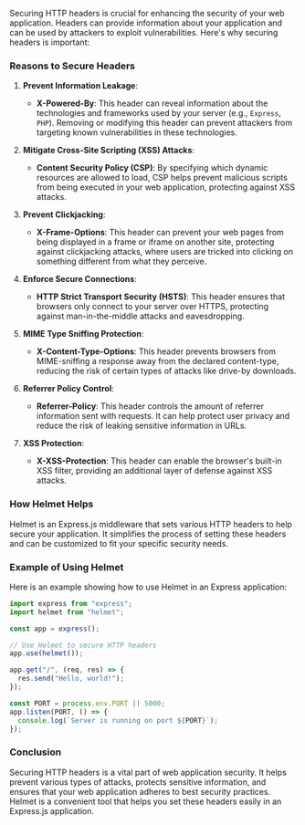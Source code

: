 Securing HTTP headers is crucial for enhancing the security of your web application. Headers can provide information about your application and can be used by attackers to exploit vulnerabilities. Here's why securing headers is important:

### Reasons to Secure Headers

1. **Prevent Information Leakage**:

   - **X-Powered-By**: This header can reveal information about the technologies and frameworks used by your server (e.g., `Express`, `PHP`). Removing or modifying this header can prevent attackers from targeting known vulnerabilities in these technologies.

2. **Mitigate Cross-Site Scripting (XSS) Attacks**:

   - **Content Security Policy (CSP)**: By specifying which dynamic resources are allowed to load, CSP helps prevent malicious scripts from being executed in your web application, protecting against XSS attacks.

3. **Prevent Clickjacking**:

   - **X-Frame-Options**: This header can prevent your web pages from being displayed in a frame or iframe on another site, protecting against clickjacking attacks, where users are tricked into clicking on something different from what they perceive.

4. **Enforce Secure Connections**:

   - **HTTP Strict Transport Security (HSTS)**: This header ensures that browsers only connect to your server over HTTPS, protecting against man-in-the-middle attacks and eavesdropping.

5. **MIME Type Sniffing Protection**:

   - **X-Content-Type-Options**: This header prevents browsers from MIME-sniffing a response away from the declared content-type, reducing the risk of certain types of attacks like drive-by downloads.

6. **Referrer Policy Control**:

   - **Referrer-Policy**: This header controls the amount of referrer information sent with requests. It can help protect user privacy and reduce the risk of leaking sensitive information in URLs.

7. **XSS Protection**:
   - **X-XSS-Protection**: This header can enable the browser's built-in XSS filter, providing an additional layer of defense against XSS attacks.

### How Helmet Helps

Helmet is an Express.js middleware that sets various HTTP headers to help secure your application. It simplifies the process of setting these headers and can be customized to fit your specific security needs.

### Example of Using Helmet

Here is an example showing how to use Helmet in an Express application:

```typescript
import express from "express";
import helmet from "helmet";

const app = express();

// Use Helmet to secure HTTP headers
app.use(helmet());

app.get("/", (req, res) => {
  res.send("Hello, world!");
});

const PORT = process.env.PORT || 5000;
app.listen(PORT, () => {
  console.log(`Server is running on port ${PORT}`);
});
```

### Conclusion

Securing HTTP headers is a vital part of web application security. It helps prevent various types of attacks, protects sensitive information, and ensures that your web application adheres to best security practices. Helmet is a convenient tool that helps you set these headers easily in an Express.js application.
